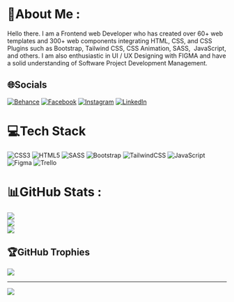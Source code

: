 # 💫About Me :
Hello there. I am a Frontend web Developer who has created over 60+ web templates and 300+ web components integrating HTML, CSS, and CSS Plugins such as Bootstrap, Tailwind CSS, CSS Animation, SASS,  JavaScript, and others. I am also enthusiastic in UI / UX Designing with FIGMA and have a solid understanding of Software Project Development Management.

## 🌐Socials
[![Behance](https://img.shields.io/badge/Behance-1769ff?logo=behance&logoColor=white)](https://behance.net/syedafridi007/?isa0=1) [![Facebook](https://img.shields.io/badge/Facebook-%231877F2.svg?logo=Facebook&logoColor=white)](https://facebook.com/sa.afridi.180) [![Instagram](https://img.shields.io/badge/Instagram-%23E4405F.svg?logo=Instagram&logoColor=white)](https://instagram.com/syed.afridi_) [![LinkedIn](https://img.shields.io/badge/LinkedIn-%230077B5.svg?logo=linkedin&logoColor=white)](https://linkedin.com/in/syed-afridi-a3b9b3191) 

# 💻Tech Stack
![CSS3](https://img.shields.io/badge/css3-%231572B6.svg?style=for-the-badge&logo=css3&logoColor=white) ![HTML5](https://img.shields.io/badge/html5-%23E34F26.svg?style=for-the-badge&logo=html5&logoColor=white) ![SASS](https://img.shields.io/badge/SASS-hotpink.svg?style=for-the-badge&logo=SASS&logoColor=white) ![Bootstrap](https://img.shields.io/badge/bootstrap-%23563D7C.svg?style=for-the-badge&logo=bootstrap&logoColor=white) ![TailwindCSS](https://img.shields.io/badge/tailwindcss-%2338B2AC.svg?style=for-the-badge&logo=tailwind-css&logoColor=white) ![JavaScript](https://img.shields.io/badge/javascript-%23323330.svg?style=for-the-badge&logo=javascript&logoColor=%23F7DF1E) 	![Figma](https://img.shields.io/badge/figma-%23F24E1E.svg?style=for-the-badge&logo=figma&logoColor=white) ![Trello](https://img.shields.io/badge/Trello-%23026AA7.svg?style=for-the-badge&logo=Trello&logoColor=white)
# 📊GitHub Stats :
![](https://github-readme-stats.vercel.app/api?username=SyedAfridi007&theme=tokyonight&hide_border=true&include_all_commits=true&count_private=true)<br/>
![](https://github-readme-streak-stats.herokuapp.com/?user=SyedAfridi007&theme=tokyonight&hide_border=true)<br/>
![](https://github-readme-stats.vercel.app/api/top-langs/?username=SyedAfridi007&theme=tokyonight&hide_border=true&include_all_commits=true&count_private=true&layout=compact)

## 🏆GitHub Trophies
![](https://github-profile-trophy.vercel.app/?username=SyedAfridi007&theme=radical&no-frame=true&no-bg=false&margin-w=4)

---
[![](https://visitcount.itsvg.in/api?id=SyedAfridi007&icon=0&color=0)](https://visitcount.itsvg.in)

